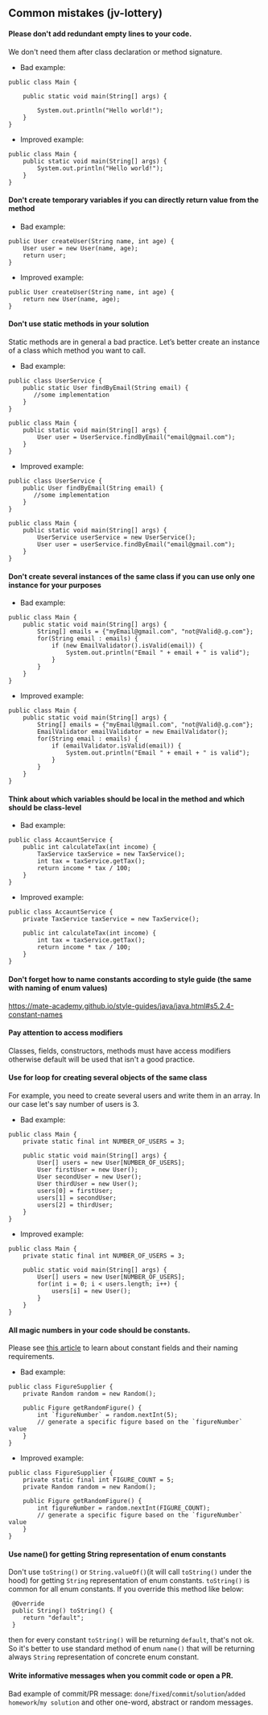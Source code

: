 ## Common mistakes (jv-lottery)

#### Please don't add redundant empty lines to your code.
We don't need them after class declaration or method signature.
* Bad example:
```
public class Main {

    public static void main(String[] args) {
    
        System.out.println("Hello world!");
    }
}
```
* Improved example:
```
public class Main {
    public static void main(String[] args) {
        System.out.println("Hello world!");
    }
}
```

#### Don't create temporary variables if you can directly return value from the method
* Bad example:
```
public User createUser(String name, int age) {
    User user = new User(name, age);
    return user;
}
```
* Improved example:
```
public User createUser(String name, int age) {
    return new User(name, age);
}
```

#### Don't use static methods in your solution
Static methods are in general a bad practice. Let’s better create an instance of a class which method you want to call.

* Bad example:

```
public class UserService {
    public static User findByEmail(String email) {
       //some implementation
    }
}

public class Main {
    public static void main(String[] args) {
        User user = UserService.findByEmail("email@gmail.com");
    }
}
```
* Improved example:
```
public class UserService {
    public User findByEmail(String email) {
       //some implementation
    }
}

public class Main {
    public static void main(String[] args) {
        UserService userService = new UserService();
        User user = userService.findByEmail("email@gmail.com");
    }
}
```

#### Don't create several instances of the same class if you can use only one instance for your purposes
* Bad example:
```
public class Main {
    public static void main(String[] args) {
        String[] emails = {"myEmail@gmail.com", "not@Valid@.g.com"};
        for(String email : emails) {
            if (new EmailValidator().isValid(email)) {
                System.out.println("Email " + email + " is valid");
            }
        }
    }
}
```
* Improved example:
```
public class Main {
    public static void main(String[] args) {
        String[] emails = {"myEmail@gmail.com", "not@Valid@.g.com"};
        EmailValidator emailValidator = new EmailValidator();
        for(String email : emails) {
            if (emailValidator.isValid(email)) {
                System.out.println("Email " + email + " is valid");
            }
        }
    }
}
```

#### Think about which variables should be local in the method and which should be class-level
* Bad example:
```
public class AccauntService {
    public int calculateTax(int income) {
        TaxService taxService = new TaxService();
        int tax = taxService.getTax();
        return income * tax / 100;
    }
}
```
* Improved example:
```
public class AccauntService {
    private TaxService taxService = new TaxService();

    public int calculateTax(int income) {        
        int tax = taxService.getTax();
        return income * tax / 100;
    }
}
```

#### Don't forget how to name constants according to style guide (the same with naming of enum values)
https://mate-academy.github.io/style-guides/java/java.html#s5.2.4-constant-names

#### Pay attention to access modifiers
Classes, fields, constructors, methods must have access modifiers otherwise default will be used that isn't a good practice.

#### Use for loop for creating several objects of the same class 
For example, you need to create several users and write them in an array. In our case let's say number of users is 3.
* Bad example:
```
public class Main {
    private static final int NUMBER_OF_USERS = 3;
    
    public static void main(String[] args) {
        User[] users = new User[NUMBER_OF_USERS];
        User firstUser = new User();
        User secondUser = new User();
        User thirdUser = new User();
        users[0] = firstUser;
        users[1] = secondUser;
        users[2] = thirdUser;
    }
}
```
* Improved example:
```
public class Main {
    private static final int NUMBER_OF_USERS = 3;
    
    public static void main(String[] args) {
        User[] users = new User[NUMBER_OF_USERS];
        for(int i = 0; i < users.length; i++) {
            users[i] = new User();
        }
    }
}
```

#### All magic numbers in your code should be constants.
Please see [this article](https://mate-academy.github.io/style-guides/java/java.html#s5.2.4-constant-names) to learn about constant fields and their naming requirements.
* Bad example:
```
public class FigureSupplier {
    private Random random = new Random();
    
    public Figure getRandomFigure() {
        int `figureNumber` = random.nextInt(5);
        // generate a specific figure based on the `figureNumber` value
    }
}
```
* Improved example:
```
public class FigureSupplier {
    private static final int FIGURE_COUNT = 5;
    private Random random = new Random();
    
    public Figure getRandomFigure() {
        int figureNumber = random.nextInt(FIGURE_COUNT);
        // generate a specific figure based on the `figureNumber` value
    }
}
```

#### Use name() for getting String representation of enum constants

Don't use `toString()` or `String.valueOf()`(it will call `toString()` under the hood) for getting `String` representation of enum constants.
`toString()` is common for all enum constants. If you override this method like below:
````
 @Override
 public String() toString() {
    return "default";
 }
````
then for every constant `toString()` will be returning `default`, that's not ok. So it's better to use standard method of enum `name()`
that will be returning always `String` representation of concrete enum constant.


#### Write informative messages when you commit code or open a PR.         
Bad example of commit/PR message: `done`/`fixed`/`commit`/`solution`/`added homework`/`my solution` and other one-word, abstract or random messages. 
